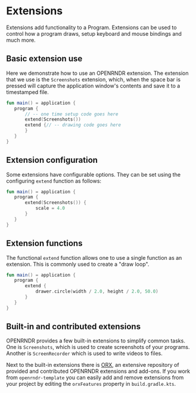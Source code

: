  
 # Extensions

Extensions add functionality to a Program. Extensions can be used to control how a program draws, setup keyboard and
mouse bindings and much more. 
 
 ## Basic extension use
Here we demonstrate how to use an OPENRNDR extension. The extension that we use is the `Screenshots` extension, which, when 
the space bar is pressed will capture the application window's contents and save it to a timestamped file. 
 
 ```kotlin
fun main() = application {
    program {
        // -- one time setup code goes here
        extend(Screenshots())
        extend {// -- drawing code goes here
        }
    }
}
``` 
 
 ## Extension configuration
Some extensions have configurable options. They can be set using the configuring `extend` function as follows: 
 
 ```kotlin
fun main() = application {
    program {
        extend(Screenshots()) {
            scale = 4.0
        }
    }
}
``` 
 
 ## Extension functions
The functional `extend` function allows one to use a single function as an extension. This is commonly used to
create a "draw loop". 
 
 ```kotlin
fun main() = application {
    program {
        extend {
            drawer.circle(width / 2.0, height / 2.0, 50.0)
        }
    }
}
``` 
 
 ## Built-in and contributed extensions 
 
 OPENRNDR provides a few built-in extensions to simplify common tasks. One is `Screenshots`, which is used
to create screenshots of your programs. Another is `ScreenRecorder` which is used to write videos to files.

Next to the built-in extensions there is [ORX](https://github.com/openrndr/orx), an extensive repository of provided and
contributed OPENRNDR extensions and add-ons. If you work from `openrndr-template` you can easily add and remove extensions 
from your project by editing the `orxFeatures` property in `build.gradle.kts`. 
